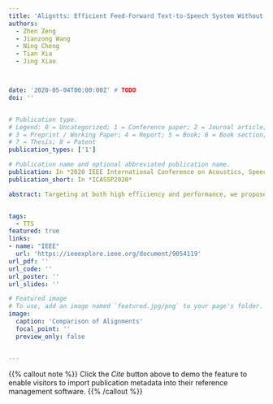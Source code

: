 ```yaml
---
title: 'Aligntts: Efficient Feed-Forward Text-to-Speech System Without Explicit Alignment'
authors:
  - Zhen Zeng
  - Jianzong Wang
  - Ning Cheng
  - Tian Xia
  - Jing Xiao



date: '2020-05-04T00:00:00Z' # TODO
doi: ''


# Publication type.
# Legend: 0 = Uncategorized; 1 = Conference paper; 2 = Journal article;
# 3 = Preprint / Working Paper; 4 = Report; 5 = Book; 6 = Book section;
# 7 = Thesis; 8 = Patent
publication_types: ['1']

# Publication name and optional abbreviated publication name.
publication: In *2020 IEEE International Conference on Acoustics, Speech and Signal Processing*
publication_short: In *ICASSP2020*

abstract: Targeting at both high efficiency and performance, we propose AlignTTS to predict the mel-spectrum in parallel. AlignTTS is based on a Feed-Forward Transformer which generates mel-spectrum from a sequence of characters, and the duration of each character is determined by a duration predictor. Instead of adopting the attention mechanism in Transformer TTS to align text to mel-spectrum, the alignment loss is presented to consider all possible alignments in training by use of dynamic programming. Experiments on the LJSpeech dataset show that our model achieves not only state-of-the-art performance which outperforms Transformer TTS by 0.03 in mean option score (MOS), but also a high efficiency which is more than 50 times faster than real-time.


tags:
  - TTS
featured: true
links:
- name: "IEEE"
  url: 'https://ieeexplore.ieee.org/document/9054119'
url_pdf: ''
url_code: ''
url_poster: ''
url_slides: ''

# Featured image
# To use, add an image named `featured.jpg/png` to your page's folder.
image:
  caption: 'Comparison of Alignments'
  focal_point: ''
  preview_only: false


---
```


{{% callout note %}}
Click the _Cite_ button above to demo the feature to enable visitors to import publication metadata into their reference management software.
{{% /callout %}}

